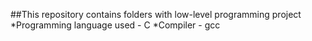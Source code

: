 ##This repository contains folders with low-level programming project 
*Programming language used - C
*Compiler - gcc
